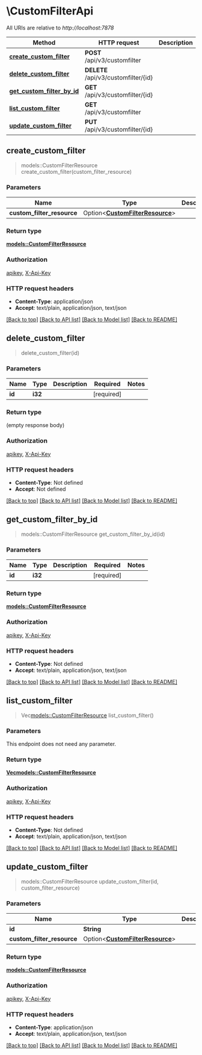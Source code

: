 # \CustomFilterApi

All URIs are relative to *http://localhost:7878*

Method | HTTP request | Description
------------- | ------------- | -------------
[**create_custom_filter**](CustomFilterApi.md#create_custom_filter) | **POST** /api/v3/customfilter | 
[**delete_custom_filter**](CustomFilterApi.md#delete_custom_filter) | **DELETE** /api/v3/customfilter/{id} | 
[**get_custom_filter_by_id**](CustomFilterApi.md#get_custom_filter_by_id) | **GET** /api/v3/customfilter/{id} | 
[**list_custom_filter**](CustomFilterApi.md#list_custom_filter) | **GET** /api/v3/customfilter | 
[**update_custom_filter**](CustomFilterApi.md#update_custom_filter) | **PUT** /api/v3/customfilter/{id} | 



## create_custom_filter

> models::CustomFilterResource create_custom_filter(custom_filter_resource)


### Parameters


Name | Type | Description  | Required | Notes
------------- | ------------- | ------------- | ------------- | -------------
**custom_filter_resource** | Option<[**CustomFilterResource**](CustomFilterResource.md)> |  |  |

### Return type

[**models::CustomFilterResource**](CustomFilterResource.md)

### Authorization

[apikey](../README.md#apikey), [X-Api-Key](../README.md#X-Api-Key)

### HTTP request headers

- **Content-Type**: application/json
- **Accept**: text/plain, application/json, text/json

[[Back to top]](#) [[Back to API list]](../README.md#documentation-for-api-endpoints) [[Back to Model list]](../README.md#documentation-for-models) [[Back to README]](../README.md)


## delete_custom_filter

> delete_custom_filter(id)


### Parameters


Name | Type | Description  | Required | Notes
------------- | ------------- | ------------- | ------------- | -------------
**id** | **i32** |  | [required] |

### Return type

 (empty response body)

### Authorization

[apikey](../README.md#apikey), [X-Api-Key](../README.md#X-Api-Key)

### HTTP request headers

- **Content-Type**: Not defined
- **Accept**: Not defined

[[Back to top]](#) [[Back to API list]](../README.md#documentation-for-api-endpoints) [[Back to Model list]](../README.md#documentation-for-models) [[Back to README]](../README.md)


## get_custom_filter_by_id

> models::CustomFilterResource get_custom_filter_by_id(id)


### Parameters


Name | Type | Description  | Required | Notes
------------- | ------------- | ------------- | ------------- | -------------
**id** | **i32** |  | [required] |

### Return type

[**models::CustomFilterResource**](CustomFilterResource.md)

### Authorization

[apikey](../README.md#apikey), [X-Api-Key](../README.md#X-Api-Key)

### HTTP request headers

- **Content-Type**: Not defined
- **Accept**: text/plain, application/json, text/json

[[Back to top]](#) [[Back to API list]](../README.md#documentation-for-api-endpoints) [[Back to Model list]](../README.md#documentation-for-models) [[Back to README]](../README.md)


## list_custom_filter

> Vec<models::CustomFilterResource> list_custom_filter()


### Parameters

This endpoint does not need any parameter.

### Return type

[**Vec<models::CustomFilterResource>**](CustomFilterResource.md)

### Authorization

[apikey](../README.md#apikey), [X-Api-Key](../README.md#X-Api-Key)

### HTTP request headers

- **Content-Type**: Not defined
- **Accept**: text/plain, application/json, text/json

[[Back to top]](#) [[Back to API list]](../README.md#documentation-for-api-endpoints) [[Back to Model list]](../README.md#documentation-for-models) [[Back to README]](../README.md)


## update_custom_filter

> models::CustomFilterResource update_custom_filter(id, custom_filter_resource)


### Parameters


Name | Type | Description  | Required | Notes
------------- | ------------- | ------------- | ------------- | -------------
**id** | **String** |  | [required] |
**custom_filter_resource** | Option<[**CustomFilterResource**](CustomFilterResource.md)> |  |  |

### Return type

[**models::CustomFilterResource**](CustomFilterResource.md)

### Authorization

[apikey](../README.md#apikey), [X-Api-Key](../README.md#X-Api-Key)

### HTTP request headers

- **Content-Type**: application/json
- **Accept**: text/plain, application/json, text/json

[[Back to top]](#) [[Back to API list]](../README.md#documentation-for-api-endpoints) [[Back to Model list]](../README.md#documentation-for-models) [[Back to README]](../README.md)

